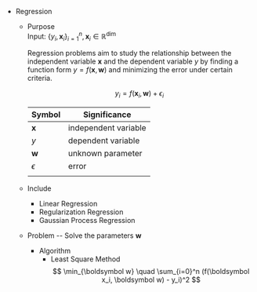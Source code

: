 * Regression
  - Purpose  
    Input: $\{y_i, \boldsymbol x_i\}_{i=1}^n, \boldsymbol x_i \in \mathbb R^{\dim}$

    Regression problems aim to study the relationship between the independent variable $\boldsymbol x$ and the dependent variable $y$ by finding a function form $y = f(\boldsymbol x, \boldsymbol w)$ and minimizing the error under certain criteria.  

    $$
    y_i = f(\boldsymbol x_i, \boldsymbol w) + \epsilon_i
    $$

    |Symbol|Significance|
    |---|---|
    | $\boldsymbol x$ | independent variable|
    | $y$| dependent variable|
    | $\boldsymbol w$| unknown parameter|
    | $\epsilon$| error|
    |||

  - Include
    * Linear Regression
    * Regularization Regression
    * Gaussian Process Regression

  - Problem -- Solve the parameters $\boldsymbol w$
    - Algorithm
      * Least Square Method  
        $$
        \min_{\boldsymbol w} \quad \sum_{i=0}^n (f(\boldsymbol x_i, \boldsymbol w) - y_i)^2
        $$
